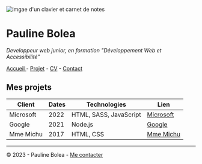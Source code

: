 ![imgae d'un clavier et carnet de notes](https://cdn.discordapp.com/attachments/1208043598558400513/1215577342060003338/image.png?ex=65fd419e&is=65eacc9e&hm=49eb395d3af443bd8ce47c404f203635e72e023da201ef21c55a3df8a0b04373&)

# Pauline Bolea
*Developpeur web junior, en formation "Développement Web et Accessibilité"*

[Accueil ](\README.md)- [Projet](\projets.md) - [CV](\CV.md) - [Contact](\Contact.md)

## Mes projets

|Client|Dates|Technologies|Lien|
|-----|-----|-----------|----|
|Microsoft|2022|HTML, SASS, JavaScript|[Microsoft]()|
|Google|2021|Node.js|[Google]()|
|Mme Michu|2017|HTML, CSS|[Mme Michu]()|

---
© 2023 - Pauline Bolea - [Me contacter](\Contact.md)